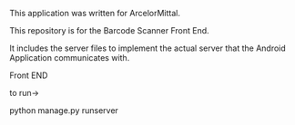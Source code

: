 This application was written for ArcelorMittal.

This repository is for the Barcode Scanner Front End. 

It includes the server files to implement the actual server that the Android Application communicates with. 



Front END

to run-> 

python manage.py runserver
